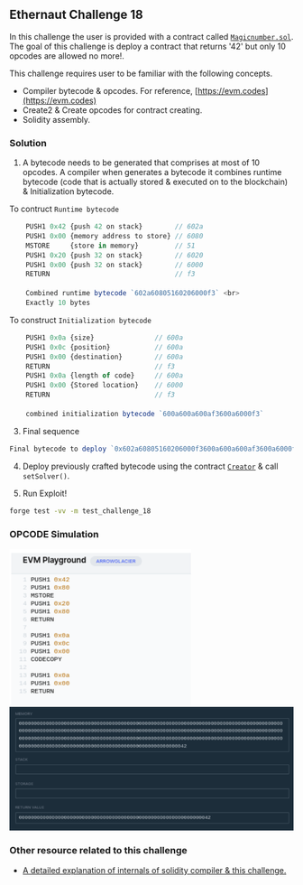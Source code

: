 ## Ethernaut Challenge 18

In this challenge the user is provided with a contract called [`Magicnumber.sol`](./Magicnumber.sol). The goal of this challenge is deploy a contract that returns '42' but only 10 opcodes are allowed no more!.

This challenge requires user to be familiar with the following concepts.
- Compiler bytecode & opcodes. For reference, [https://evm.codes](https://evm.codes)
- Create2 & Create opcodes for contract creating.
- Solidity assembly.

### Solution
1. A bytecode needs to be generated that comprises at most of 10 opcodes. A compiler when generates a bytecode it combines runtime bytecode (code that is actually stored & executed on to the blockchain) & Initialization bytecode. 

To contruct `Runtime bytecode`
```js
    PUSH1 0x42 {push 42 on stack}        // 602a
    PUSH1 0x00 {memory address to store} // 6080
    MSTORE     {store in memory}         // 51
    PUSH1 0x20 {push 32 on stack}        // 6020
    PUSH1 0x00 {push 32 on stack}        // 6000
    RETURN                               // f3

    Combined runtime bytecode `602a60805160206000f3` <br>
    Exactly 10 bytes
```
To construct `Initialization bytecode`
```js
    PUSH1 0x0a {size}               // 600a
    PUSH1 0x0c {position}           // 600a
    PUSH1 0x00 {destination}        // 600a
    RETURN                          // f3
    PUSH1 0x0a {length of code}     // 600a
    PUSH1 0x00 {Stored location}    // 6000
    RETURN                          // f3

    combined initialization bytecode `600a600a600af3600a6000f3`
```
3. Final sequence
```js
Final bytecode to deploy `0x602a60805160206000f3600a600a600af3600a6000f3`
```
4. Deploy previously crafted bytecode using the contract [`Creator`](./MagicNumber.sol) & call `setSolver()`.

1. Run Exploit!
```sh
forge test -vv -m test_challenge_18
```

### OPCODE Simulation
![EVM OPCODE simulation](./assets/s1.png)
![EVM OPCODE execution](./assets/s2.png)

### Other resource related to this challenge
- [A detailed explanation of internals of solidity compiler & this challenge.](https://medium.com/coinmonks/ethernaut-lvl-19-magicnumber-walkthrough-how-to-deploy-contracts-using-raw-assembly-opcodes-c50edb0f71a2)